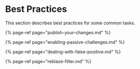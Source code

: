 # Best Practices

This section describes best practices for some common tasks.

{% page-ref page="publish-your-changes.md" %}

{% page-ref page="enabling-passive-challenges.md" %}

{% page-ref page="dealing-with-false-positive.md" %}

{% page-ref page="reblaze-filter.md" %}





